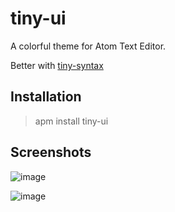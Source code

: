 # tiny-ui  
A colorful theme for Atom Text Editor.  

Better with [tiny-syntax](https://github.com/DidierHA/tiny-syntax)  

## Installation  

> apm install tiny-ui

## Screenshots  
![image](https://user-images.githubusercontent.com/31971734/112790316-538a7900-901c-11eb-81cd-3b48feb126a8.png)

![image](https://user-images.githubusercontent.com/31971734/112790367-7026b100-901c-11eb-95af-b8907f62077e.png)
